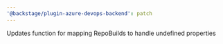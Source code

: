 ```yaml
---
'@backstage/plugin-azure-devops-backend': patch
---
```


Updates function for mapping RepoBuilds to handle undefined properties
